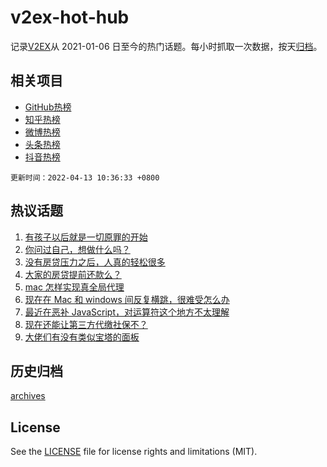 # v2ex-hot-hub

 记录[V2EX](https://www.v2ex.com/)从 2021-01-06 日至今的热门话题。每小时抓取一次数据，按天[归档](archives)。
 
 ## 相关项目

- [GitHub热榜](https://github.com/snaildev/github-hot-hub)
- [知乎热榜](https://github.com/snaildev/zhihu-hot-hub)
- [微博热榜](https://github.com/snaildev/weibo-hot-hub)
- [头条热榜](https://github.com/snaildev/toutiao-hot-hub)
- [抖音热榜](https://github.com/snaildev/douyin-hot-hub)


 `更新时间：2022-04-13 10:36:33 +0800`

## 热议话题

1. [有孩子以后就是一切原罪的开始](https://www.v2ex.com/t/846513)
1. [你问过自己，想做什么吗？](https://www.v2ex.com/t/846485)
1. [没有房贷压力之后，人真的轻松很多](https://www.v2ex.com/t/846454)
1. [大家的房贷提前还款么？](https://www.v2ex.com/t/846472)
1. [mac 怎样实现真全局代理](https://www.v2ex.com/t/846531)
1. [现在在 Mac 和 windows 间反复横跳，很难受怎么办](https://www.v2ex.com/t/846638)
1. [最近在恶补 JavaScript，对运算符这个地方不太理解](https://www.v2ex.com/t/846528)
1. [现在还能让第三方代缴社保不？](https://www.v2ex.com/t/846489)
1. [大佬们有没有类似宝塔的面板](https://www.v2ex.com/t/846535)

## 历史归档

[archives](archives)

## License

See the [LICENSE](LICENSE) file for license rights and limitations (MIT).
